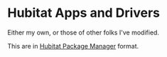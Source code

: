 # Hubitat Apps and Drivers

Either my own, or those of other folks I've modified.

This are in [Hubitat Package
Manager](https://github.com/dcmeglio/hubitat-packagemanager) format.

